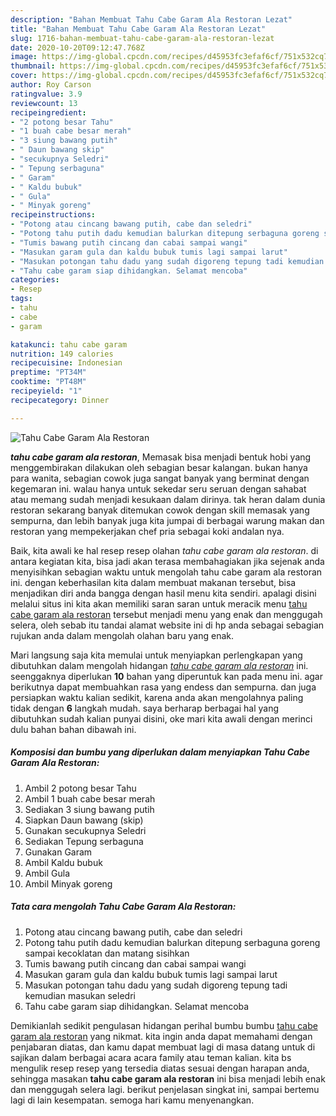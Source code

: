 ```yaml
---
description: "Bahan Membuat Tahu Cabe Garam Ala Restoran Lezat"
title: "Bahan Membuat Tahu Cabe Garam Ala Restoran Lezat"
slug: 1716-bahan-membuat-tahu-cabe-garam-ala-restoran-lezat
date: 2020-10-20T09:12:47.768Z
image: https://img-global.cpcdn.com/recipes/d45953fc3efaf6cf/751x532cq70/tahu-cabe-garam-ala-restoran-foto-resep-utama.jpg
thumbnail: https://img-global.cpcdn.com/recipes/d45953fc3efaf6cf/751x532cq70/tahu-cabe-garam-ala-restoran-foto-resep-utama.jpg
cover: https://img-global.cpcdn.com/recipes/d45953fc3efaf6cf/751x532cq70/tahu-cabe-garam-ala-restoran-foto-resep-utama.jpg
author: Roy Carson
ratingvalue: 3.9
reviewcount: 13
recipeingredient:
- "2 potong besar Tahu"
- "1 buah cabe besar merah"
- "3 siung bawang putih"
- " Daun bawang skip"
- "secukupnya Seledri"
- " Tepung serbaguna"
- " Garam"
- " Kaldu bubuk"
- " Gula"
- " Minyak goreng"
recipeinstructions:
- "Potong atau cincang bawang putih, cabe dan seledri"
- "Potong tahu putih dadu kemudian balurkan ditepung serbaguna goreng sampai kecoklatan dan matang sisihkan"
- "Tumis bawang putih cincang dan cabai sampai wangi"
- "Masukan garam gula dan kaldu bubuk tumis lagi sampai larut"
- "Masukan potongan tahu dadu yang sudah digoreng tepung tadi kemudian masukan seledri"
- "Tahu cabe garam siap dihidangkan. Selamat mencoba"
categories:
- Resep
tags:
- tahu
- cabe
- garam

katakunci: tahu cabe garam 
nutrition: 149 calories
recipecuisine: Indonesian
preptime: "PT34M"
cooktime: "PT48M"
recipeyield: "1"
recipecategory: Dinner

---
```



![Tahu Cabe Garam Ala Restoran](https://img-global.cpcdn.com/recipes/d45953fc3efaf6cf/751x532cq70/tahu-cabe-garam-ala-restoran-foto-resep-utama.jpg)

<b><i>tahu cabe garam ala restoran</i></b>, Memasak bisa menjadi bentuk hobi yang menggembirakan dilakukan oleh sebagian besar kalangan. bukan hanya para wanita, sebagian cowok juga sangat banyak yang berminat dengan kegemaran ini. walau hanya untuk sekedar seru seruan dengan sahabat atau memang sudah menjadi kesukaan dalam dirinya. tak heran dalam dunia restoran sekarang banyak ditemukan cowok dengan skill memasak yang sempurna, dan lebih banyak juga kita jumpai di berbagai warung makan dan restoran yang mempekerjakan chef pria sebagai koki andalan nya.

Baik, kita awali ke hal resep resep olahan <i>tahu cabe garam ala restoran</i>. di antara kegiatan kita, bisa jadi akan terasa membahagiakan jika sejenak anda menyisihkan sebagian waktu untuk mengolah tahu cabe garam ala restoran ini. dengan keberhasilan kita dalam membuat makanan tersebut, bisa menjadikan diri anda bangga dengan hasil menu kita sendiri. apalagi disini melalui situs ini kita akan memiliki saran saran untuk meracik menu <u>tahu cabe garam ala restoran</u> tersebut menjadi menu yang enak dan menggugah selera, oleh sebab itu tandai alamat website ini di hp anda sebagai sebagian rujukan anda dalam mengolah olahan baru yang enak.




Mari langsung saja kita memulai untuk menyiapkan perlengkapan yang dibutuhkan dalam mengolah hidangan <u><i>tahu cabe garam ala restoran</i></u> ini. seenggaknya diperlukan <b>10</b> bahan yang diperuntuk kan pada menu ini. agar berikutnya dapat membuahkan rasa yang endess dan sempurna. dan juga persiapkan waktu kalian sedikit, karena anda akan mengolahnya paling tidak dengan <b>6</b> langkah mudah. saya berharap berbagai hal yang dibutuhkan sudah kalian punyai disini, oke mari kita awali dengan merinci dulu bahan bahan dibawah ini.

<!--inarticleads1-->

##### Komposisi dan bumbu yang diperlukan dalam menyiapkan Tahu Cabe Garam Ala Restoran:

1. Ambil 2 potong besar Tahu
1. Ambil 1 buah cabe besar merah
1. Sediakan 3 siung bawang putih
1. Siapkan  Daun bawang (skip)
1. Gunakan secukupnya Seledri
1. Sediakan  Tepung serbaguna
1. Gunakan  Garam
1. Ambil  Kaldu bubuk
1. Ambil  Gula
1. Ambil  Minyak goreng




<!--inarticleads2-->

##### Tata cara mengolah Tahu Cabe Garam Ala Restoran:

1. Potong atau cincang bawang putih, cabe dan seledri
1. Potong tahu putih dadu kemudian balurkan ditepung serbaguna goreng sampai kecoklatan dan matang sisihkan
1. Tumis bawang putih cincang dan cabai sampai wangi
1. Masukan garam gula dan kaldu bubuk tumis lagi sampai larut
1. Masukan potongan tahu dadu yang sudah digoreng tepung tadi kemudian masukan seledri
1. Tahu cabe garam siap dihidangkan. Selamat mencoba




Demikianlah sedikit pengulasan hidangan perihal bumbu bumbu <u>tahu cabe garam ala restoran</u> yang nikmat. kita ingin anda dapat memahami dengan penjabaran diatas, dan kamu dapat membuat lagi di masa datang untuk di sajikan dalam berbagai acara acara family atau teman kalian. kita bs mengulik resep resep yang tersedia diatas sesuai dengan harapan anda, sehingga masakan <b>tahu cabe garam ala restoran</b> ini bisa menjadi lebih enak dan menggugah selera lagi. berikut penjelasan singkat ini, sampai bertemu lagi di lain kesempatan. semoga hari kamu menyenangkan.
